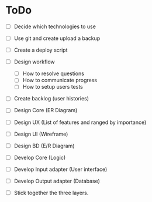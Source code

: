 # ToDo

- [ ] Decide which technologies to use
- [ ] Use git and create upload a backup
- [ ] Create a deploy script
- [ ] Design workflow
  - [ ] How to resolve questions
  - [ ] How to communicate progress
  - [ ] How to setup users tests
- [ ] Create backlog (user histories)
- [ ] Design Core (ER Diagram)
- [ ] Design UX (List of features and ranged by importance)
- [ ] Design UI (Wireframe)
- [ ] Design BD (E/R Diagram)
- [ ] Develop Core (Logic)
- [ ] Develop Input adapter (User interface)
- [ ] Develop Output adapter (Database)
- [ ] Stick together the three layers.

